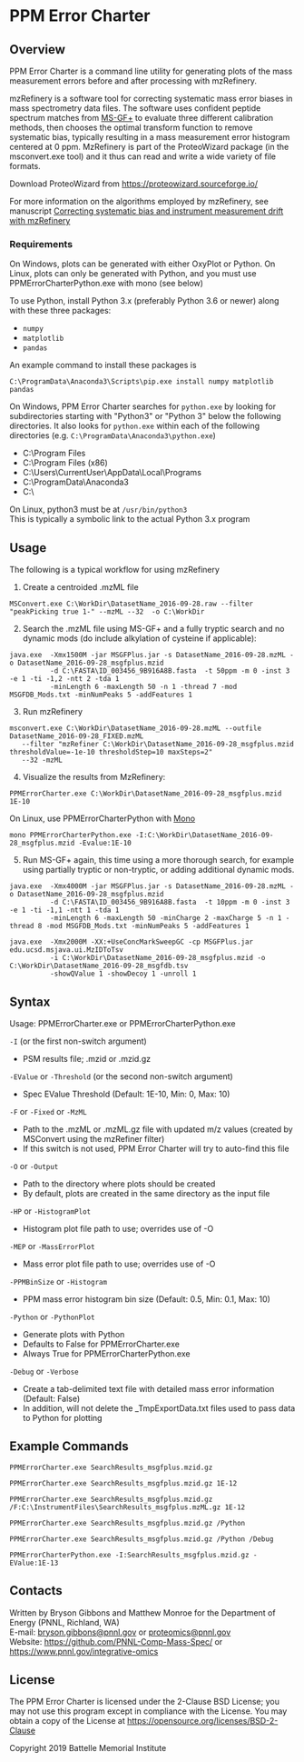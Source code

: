 # PPM Error Charter

## Overview

PPM Error Charter is a command line utility for generating plots of the 
mass measurement errors before and after processing with mzRefinery.

mzRefinery is a software tool for correcting systematic mass error biases in 
mass spectrometry data files. The software uses confident peptide spectrum matches 
from [MS-GF+](https://github.com/MSGFPlus/msgfplus) to evaluate three different calibration methods, 
then chooses the optimal transform function to remove systematic bias, typically resulting in 
a mass measurement error histogram centered at 0 ppm. MzRefinery is part of the 
ProteoWizard package (in the msconvert.exe tool) and it thus can read and write 
a wide variety of file formats.

Download ProteoWizard from https://proteowizard.sourceforge.io/

For more information on the algorithms employed by mzRefinery, see 
manuscript [Correcting systematic bias and instrument measurement drift with mzRefinery](https://pubmed.ncbi.nlm.nih.gov/26243018/)

### Requirements

On Windows, plots can be generated with either OxyPlot or Python.
On Linux, plots can only be generated with Python, and you must use PPMErrorCharterPython.exe with mono (see below)

To use Python, install Python 3.x (preferably Python 3.6 or newer) along with these three packages:
* `numpy` 
* `matplotlib`
* `pandas`

An example command to install these packages is
```
C:\ProgramData\Anaconda3\Scripts\pip.exe install numpy matplotlib pandas
```

On Windows, PPM Error Charter searches for `python.exe` by looking for subdirectories starting with "Python3" or "Python 3" below the following directories.
It also looks for `python.exe` within each of the following directories (e.g. `C:\ProgramData\Anaconda3\python.exe`)
* C:\Program Files
* C:\Program Files (x86)
* C:\Users\CurrentUser\AppData\Local\Programs
* C:\ProgramData\Anaconda3
* C:\

On Linux, python3 must be at `/usr/bin/python3`\
This is typically a symbolic link to the actual Python 3.x program

## Usage

The following is a typical workflow for using mzRefinery

1. Create a centroided .mzML file

```
MSConvert.exe C:\WorkDir\DatasetName_2016-09-28.raw --filter "peakPicking true 1-" --mzML --32  -o C:\WorkDir
```


2. Search the .mzML file using MS-GF+ and a fully tryptic search and no dynamic mods (do include alkylation of cysteine if applicable):

```
java.exe  -Xmx1500M -jar MSGFPlus.jar -s DatasetName_2016-09-28.mzML -o DatasetName_2016-09-28_msgfplus.mzid 
          -d C:\FASTA\ID_003456_9B916A8B.fasta  -t 50ppm -m 0 -inst 3 -e 1 -ti -1,2 -ntt 2 -tda 1 
          -minLength 6 -maxLength 50 -n 1 -thread 7 -mod MSGFDB_Mods.txt -minNumPeaks 5 -addFeatures 1
```

3. Run mzRefinery

```
msconvert.exe C:\WorkDir\DatasetName_2016-09-28.mzML --outfile DatasetName_2016-09-28_FIXED.mzML 
   --filter "mzRefiner C:\WorkDir\DatasetName_2016-09-28_msgfplus.mzid thresholdValue=-1e-10 thresholdStep=10 maxSteps=2" 
   --32 -mzML
```

4. Visualize the results from MzRefinery:

```
PPMErrorCharter.exe C:\WorkDir\DatasetName_2016-09-28_msgfplus.mzid 1E-10
```

On Linux, use PPMErrorCharterPython with [Mono](https://www.mono-project.com/download/stable/)
```
mono PPMErrorCharterPython.exe -I:C:\WorkDir\DatasetName_2016-09-28_msgfplus.mzid -Evalue:1E-10
```
 
5. Run MS-GF+ again, this time using a more thorough search, for example using partially tryptic or non-tryptic, or adding additional dynamic mods.

```
java.exe  -Xmx4000M -jar MSGFPlus.jar -s DatasetName_2016-09-28.mzML -o DatasetName_2016-09-28_msgfplus.mzid 
          -d C:\FASTA\ID_003456_9B916A8B.fasta  -t 10ppm -m 0 -inst 3 -e 1 -ti -1,1 -ntt 1 -tda 1 
          -minLength 6 -maxLength 50 -minCharge 2 -maxCharge 5 -n 1 -thread 8 -mod MSGFDB_Mods.txt -minNumPeaks 5 -addFeatures 1
```

```
java.exe  -Xmx2000M -XX:+UseConcMarkSweepGC -cp MSGFPlus.jar edu.ucsd.msjava.ui.MzIDToTsv 
          -i C:\WorkDir\DatasetName_2016-09-28_msgfplus.mzid -o C:\WorkDir\DatasetName_2016-09-28_msgfdb.tsv 
          -showQValue 1 -showDecoy 1 -unroll 1
```

## Syntax

Usage: PPMErrorCharter.exe or PPMErrorCharterPython.exe

`-I` (or the first non-switch argument)
* PSM results file; .mzid or .mzid.gz

`-EValue` or `-Threshold` (or the second non-switch argument)
* Spec EValue Threshold (Default: 1E-10, Min: 0, Max: 10)

`-F` or `-Fixed` or `-MzML`
* Path to the .mzML or .mzML.gz file with updated m/z values (created by MSConvert using the mzRefiner filter)
* If this switch is not used, PPM Error Charter will try to auto-find this file

`-O` or `-Output`
* Path to the directory where plots should be created
* By default, plots are created in the same directory as the input file

`-HP` or `-HistogramPlot`
* Histogram plot file path to use; overrides use of -O

`-MEP` or `-MassErrorPlot`
* Mass error plot file path to use; overrides use of -O

`-PPMBinSize` or `-Histogram`
* PPM mass error histogram bin size (Default: 0.5, Min: 0.1, Max: 10)

`-Python` or `-PythonPlot`
* Generate plots with Python
* Defaults to False for PPMErrorCharter.exe
* Always True for PPMErrorCharterPython.exe

`-Debug` or `-Verbose`
* Create a tab-delimited text file with detailed mass error information (Default: False)
* In addition, will not delete the _TmpExportData.txt files used to pass data to Python for plotting

## Example Commands

`PPMErrorCharter.exe SearchResults_msgfplus.mzid.gz`

`PPMErrorCharter.exe SearchResults_msgfplus.mzid.gz 1E-12`

`PPMErrorCharter.exe SearchResults_msgfplus.mzid.gz /F:C:\InstrumentFiles\SearchResults_msgfplus.mzML.gz 1E-12`

`PPMErrorCharter.exe SearchResults_msgfplus.mzid.gz /Python`

`PPMErrorCharter.exe SearchResults_msgfplus.mzid.gz /Python /Debug`

`PPMErrorCharterPython.exe -I:SearchResults_msgfplus.mzid.gz -EValue:1E-13`

## Contacts

Written by Bryson Gibbons and Matthew Monroe for the Department of Energy (PNNL, Richland, WA) \
E-mail: bryson.gibbons@pnnl.gov or proteomics@pnnl.gov \
Website: https://github.com/PNNL-Comp-Mass-Spec/ or https://www.pnnl.gov/integrative-omics

## License

The PPM Error Charter is licensed under the 2-Clause BSD License; 
you may not use this program except in compliance with the License.
You may obtain a copy of the License at https://opensource.org/licenses/BSD-2-Clause

Copyright 2019 Battelle Memorial Institute
